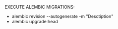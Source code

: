 EXECUTE ALEMBIC MIGRATIONS:

- alembic revision --autogenerate -m "Desctiption"
- alembic upgrade head